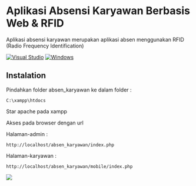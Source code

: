 # Aplikasi Absensi Karyawan Berbasis Web & RFID
Aplikasi absensi karyawan merupakan aplikasi absen menggunakan RFID (Radio Frequency Identification)

[![Visual Studio](https://badgen.net/badge/icon/visualstudio?icon=visualstudio&label)](https://visualstudio.microsoft.com) [![Windows](https://badgen.net/badge/icon/windows?icon=windows&label)](https://microsoft.com/windows/)

## Instalation
Pindahkan folder absen_karyawan ke dalam folder :
```
C:\xampp\htdocs
```
Star apache pada xampp

Akses pada browser dengan url

Halaman-admin : 
```
http://localhost/absen_karyawan/index.php
```
Halaman-karyawan : 
```
http://localhost/absen_karyawan/mobile/index.php
```

[![](https://www.paypalobjects.com/en_US/i/btn/btn_donateCC_LG.gif)](https://saweria.co/farhanenre202038)
